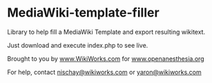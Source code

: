 MediaWiki-template-filler
=========================

Library to help fill a MediaWiki Template and export resulting wikitext.


Just download and execute index.php to see live.



Brought to you by www.WikiWorks.com for www.openanesthesia.org

For help, contact nischay@wikiworks.com or yaron@wikiworks.com
